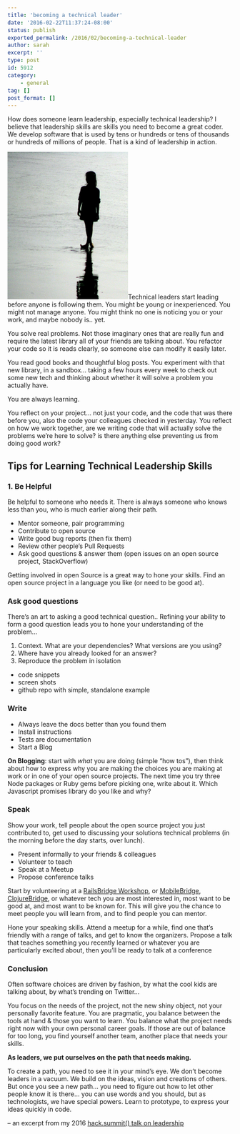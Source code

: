 ```yaml
---
title: 'becoming a technical leader'
date: '2016-02-22T11:37:24-08:00'
status: publish
exported_permalink: /2016/02/becoming-a-technical-leader
author: sarah
excerpt: ''
type: post
id: 5912
category:
    - general
tag: []
post_format: []
---
```

How does someone learn leadership, especially technical leadership? I believe that leadership skills are skills you need to become a great coder. We develop software that is used by tens or hundreds or tens of thousands or hundreds of millions of people. That is a kind of leadership in action.

[![silhouette of a girl on a beach with shadow reflection in the wet sand](../../../uploads/2016/02/girl-on-beach.png)](https://www.flickr.com/photos/hartanto_/5719232066/)Technical leaders start leading before anyone is following them. You might be young or inexperienced. You might not manage anyone. You might think no one is noticing you or your work, and maybe nobody is.. yet.

You solve real problems. Not those imaginary ones that are really fun and require the latest library all of your friends are talking about. You refactor your code so it is reads clearly, so someone else can modify it easily later.

You read good books and thoughtful blog posts. You experiment with that new library, in a sandbox… taking a few hours every week to check out some new tech and thinking about whether it will solve a problem you actually have.

You are always learning.

You reflect on your project… not just your code, and the code that was there before you, also the code your colleagues checked in yesterday. You reflect on how we work together, are we writing code that will actually solve the problems we’re here to solve? is there anything else preventing us from doing good work?

Tips for Learning Technical Leadership Skills
---------------------------------------------

### 1. Be Helpful

Be helpful to someone who needs it. There is always someone who knows less than you, who is much earlier along their path.

- Mentor someone, pair programming
- Contribute to open source
- Write good bug reports (then fix them)
- Review other people’s Pull Requests
- Ask good questions &amp; answer them (open issues on an open source project, StackOverflow)

Getting involved in open Source is a great way to hone your skills. Find an open source project in a language you like (or need to be good at).

### Ask good questions

There’s an art to asking a good technical question.. Refining your ability to form a good question leads you to hone your understanding of the problem…

1. Context. What are your dependencies? What versions are you using?
2. Where have you already looked for an answer?
3. Reproduce the problem in isolation 
  - code snippets
  - screen shots
  - github repo with simple, standalone example

### Write

- Always leave the docs better than you found them
- Install instructions
- Tests are documentation
- Start a Blog

**On Blogging**: start with *what* you are doing (simple “how tos”), then think about how to express why you are making the choices you are making at work or in one of your open source projects. The next time you try three Node packages or Ruby gems before picking one, write about it. Which Javascript promises library do you like and why?

### Speak

Show your work, tell people about the open source project you just contributed to, get used to discussing your solutions technical problems (in the morning before the day starts, over lunch).

- Present informally to your friends &amp; colleagues
- Volunteer to teach
- Speak at a Meetup
- Propose conference talks

Start by volunteering at a [RailsBridge Workshop](http://railsbridge.org/), or [MobileBridge](https://github.com/mobilebridge/organizing), [ClojureBridge](http://www.clojurebridge.org/), or whatever tech you are most interested in, most want to be good at, and most want to be known for. This will give you the chance to meet people you will learn from, and to find people you can mentor.

Hone your speaking skills. Attend a meetup for a while, find one that’s friendly with a range of talks, and get to know the organizers. Propose a talk that teaches something you recently learned or whatever you are particularly excited about, then you’ll be ready to talk at a conference

### Conclusion

Often software choices are driven by fashion, by what the cool kids are talking about, by what’s trending on Twitter…

You focus on the needs of the project, not the new shiny object, not your personally favorite feature. You are pragmatic, you balance between the tools at hand &amp; those you want to learn. You balance what the project needs right now with your own personal career goals. If those are out of balance for too long, you find yourself another team, another place that needs your skills.

**As leaders, we put ourselves on the path that needs making.**

To create a path, you need to see it in your mind’s eye. We don’t become leaders in a vacuum. We build on the ideas, vision and creations of others. But once you see a new path… you need to figure out how to let other people know it is there… you can use words and you should, but as technologists, we have special powers. Learn to prototype, to express your ideas quickly in code.

– an excerpt from my 2016 [hack.summit() talk on leadership](https://www.youtube.com/watch?v=S1iYeThQO-g)